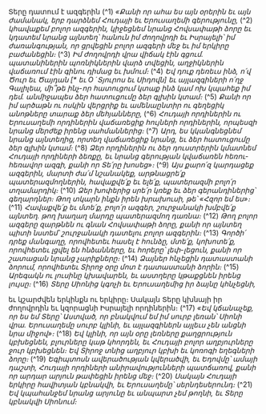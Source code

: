 
Տերը դատում է ազգերին
(^1) _«Քանի որ ահա ես այն օրերին եւ այն ժամանակ,
երբ դարձնեմ Հուդայի եւ Երուսաղեմի գերությունը,_
(^2) _կհավաքեմ բոլոր ազգերին, կիջեցնեմ նրանց Հովսափաթի ձորը
եւ կդատեմ նրանց այնտեղ՝ հանուն
իմ ժողովրդի եւ Իսրայելի՝ իմ ժառանգության,
որ ցրվեցին բոլոր ազգերի մեջ
եւ իմ երկիրը բաժանեցին։_
(^3) _Իմ ժողովրդի վրա վիճակ էին գցում.
պատանիներին պոռնիկներին վարձ տվեցին,
աղջիկներին վաճառում էին գինու դիմաց եւ խմում։_
(^4) _Եվ դուք դեռեւս ինձ,
ո՛վ Ծուր եւ Ծայդան [* եւ Ο ́ Տյուրոս եւ Սիդովն] եւ այլազգիների ո՛ղջ Գալիլեա,
մի՞թե ինչ-որ հատուցում կտաք ինձ կամ ոխ կպահեք իմ դեմ.
անմիջապես ձեր հատուցումը ձեր գլխին կտամ։_
(^5) _Քանի որ իմ արծաթն ու ոսկին վերցրիք
եւ ամենաընտիր ու գեղեցիկ անոթները տարաք ձեր մեհյանները,_
(^6) _Հուդայի որդիներին ու Երուսաղեմի որդիներին վաճառեցիք հույների որդիներին,
որպեսզի նրանց մերժեք իրենց սահմաններից։_
(^7) _Արդ, ես կկանգնեցնեմ նրանց այնտեղից,
որտեղ վաճառեցիք նրանց,
եւ ձեր հատուցումը ձեր գլխին կտամ։_
(^8) _Ձեր որդիներին ու ձեր դուստրերին կմատնեմ Հուդայի որդիների ձեռքը,
եւ նրանց գերության կվաճառեն հեռու-հեռավոր ազգի,
քանի որ Տե՛րը խոսեց»։_
(^9) _Այս քարո՛զ կարդացեք ազգերին, մարտի ժա՛մ նշանակեք,
արթնացրե՛ք պատերազմողներին,
հավաքվե՛ք եւ ելե՛ք, պատերազմի բոլո՛ր տղամարդիկ։_
(^10) _Ձեր խոփերից սրե՛ր կռեք
եւ ձեր գերանդիներից՝ գեղարդներ։
Թող տկարն ինքն իրեն խրախուսի, թե՝ «Հզոր եմ ես»։_
(^11) _Հավաքվե՛ք եւ մտե՛ք, բոլո՛ր ազգեր, շուրջանակի
խմբվե՛ք այնտեղ.
թող խաղաղ մարդը պատերազմող դառնա։_
(^12) _Թող բոլոր ազգերը զարթնեն ու գնան Հովսափաթի ձորը,
քանի որ այնտեղ պիտի նստեմ՝ շուրջանակի դատելու բոլոր ազգերին։_
(^13) _Գործի՛ դրեք մանգաղը, որովհետեւ հասել է հունձը,
մտե՛ք, կոխոտե՛ք,
որովհետեւ լցվել են հնձանները, եւ հորերը՝ լեփ-լեցուն,
քանի որ շատացան նրանց չարիքները։_
(^14) _Ձայներ հնչեցին դատաստանի ձորում,
որովհետեւ Տիրոջ օրը մոտ է դատաստանի ձորին։_
(^15) _Արեգակն ու լուսինը կխավարեն,
եւ աստղերը կթաքցնեն իրենց լույսը։_
(^16) _Տերը Սիոնից կգոչի
եւ Երուսաղեմից իր ձայնը կհնչեցնի,_


եւ կշարժվեն երկինքն ու երկիրը։
Սակայն Տերը կխնայի իր ժողովրդին
եւ կզորացնի Իսրայելի որդիներին։
(^17) _«Եվ կճանաչեք, որ ես եմ Տերը՝ Աստված,
որ բնակվում եմ իմ սուրբ լեռան՝ Սիոնի վրա.
Երուսաղեմը սուրբ կլինի,
եւ այլազգիներն այլեւս չեն անցնի նրա միջով»։_
(^18) _Եվ կլինի, որ այն օրը լեռները քաղցրություն կբխեցնեն,
բլուրները կաթ կհորդեն,
եւ Հուդայի բոլոր աղբյուրները ջուր կբխեցնեն։
Եվ Տիրոջ տնից աղբյուր կբխի եւ կոռոգի եղեգների ձորը։_
(^19) _Եգիպտոսն ավերածության կվերածվի, եւ Եդովմը՝ ամայի դաշտի,
Հուդայի որդիների անիրավությունների պատճառով,
քանի որ արդար արյուն թափեցին իրենց մեջ։_
(^20) _Սակայն Հուդայի երկիրը հավիտյան կբնակվի,
եւ Երուսաղեմը՝ սերնդեսերունդ։_
(^21) _Եվ կպահանջեմ նրանց արյունը
եւ անպարտ չեմ թողնի,
եւ Տերը կբնակվի Սիոնում։_

